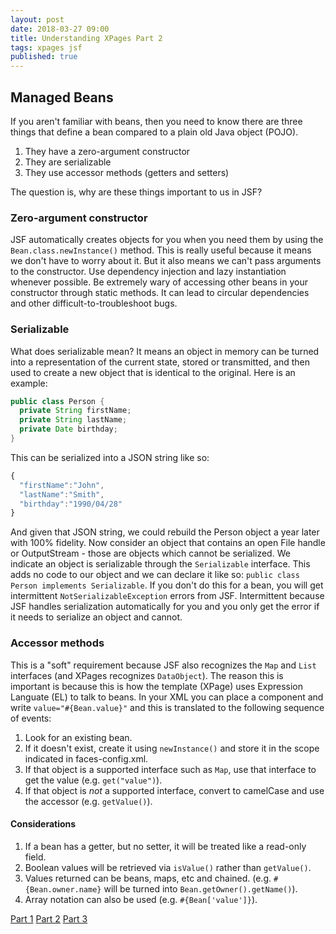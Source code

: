```yaml
---
layout: post
date: 2018-03-27 09:00
title: Understanding XPages Part 2
tags: xpages jsf
published: true
---
```

## Managed Beans

If you aren't familiar with beans, then you need to know there are three things that define a bean compared to a plain old Java object (POJO).

1. They have a zero-argument constructor
2. They are serializable
3. They use accessor methods (getters and setters)

The question is, why are these things important to us in JSF?
<!-- more -->
### Zero-argument constructor

JSF automatically creates objects for you when you need them by using the `Bean.class.newInstance()` method. This is really useful because it means we don't have to worry about it. But it also means we can't pass arguments to the constructor. Use dependency injection and lazy instantiation whenever possible. Be extremely wary of accessing other beans in your constructor through static methods. It can lead to circular dependencies and other difficult-to-troubleshoot bugs.

### Serializable

What does serializable mean? It means an object in memory can be turned into a representation of the current state, stored or transmitted, and then used to create a new object that is identical to the original. Here is an example:

```java
public class Person {
  private String firstName;
  private String lastName;
  private Date birthday;
}
```

This can be serialized into a JSON string like so:

```javascript
{
  "firstName":"John",
  "lastName":"Smith",
  "birthday":"1990/04/28"
}
```

And given that JSON string, we could rebuild the Person object a year later with 100% fidelity. Now consider an object that contains an open File handle or OutputStream - those are objects which cannot be serialized. We indicate an object is serializable through the `Serializable` interface. This adds no code to our object and we can declare it like so: `public class Person implements Serializable`. If you don't do this for a bean, you will get intermittent `NotSerializableException` errors from JSF. Intermittent because JSF handles serialization automatically for you and you only get the error if it needs to serialize an object and cannot.

### Accessor methods

This is a "soft" requirement because JSF also recognizes the `Map` and `List` interfaces (and XPages recognizes `DataObject`). The reason this is important is because this is how the template (XPage) uses Expression Languate (EL) to talk to beans. In your XML you can place a component and write `value="#{Bean.value}"` and this is translated to the following sequence of events:

1. Look for an existing bean.
2. If it doesn't exist, create it using `newInstance()` and store it in the scope indicated in faces-config.xml.
3. If that object is a supported interface such as `Map`, use that interface to get the value (e.g. `get("value")`).
4. If that object is *not* a supported interface, convert to camelCase and use the accessor (e.g. `getValue()`).

#### Considerations

1. If a bean has a getter, but no setter, it will be treated like a read-only field.
2. Boolean values will be retrieved via `isValue()` rather than `getValue()`.
3. Values returned can be beans, maps, etc and chained. (e.g. `#{Bean.owner.name}` will be turned into `Bean.getOwner().getName()`).
4. Array notation can also be used (e.g. `#{Bean['value']}`).

[Part 1](/Understanding-XPages-part-1)
[Part 2](/Understanding-XPages-part-2)
[Part 3](/Understanding-XPages-part-3)